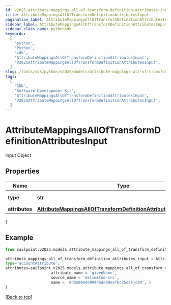 ```yaml
---
id: v2025-attribute-mappings-all-of-transform-definition-attributes-input
title: AttributeMappingsAllOfTransformDefinitionAttributesInput
pagination_label: AttributeMappingsAllOfTransformDefinitionAttributesInput
sidebar_label: AttributeMappingsAllOfTransformDefinitionAttributesInput
sidebar_class_name: pythonsdk
keywords:
  [
    'python',
    'Python',
    'sdk',
    'AttributeMappingsAllOfTransformDefinitionAttributesInput',
    'V2025AttributeMappingsAllOfTransformDefinitionAttributesInput',
  ]
slug: /tools/sdk/python/v2025/models/attribute-mappings-all-of-transform-definition-attributes-input
tags:
  [
    'SDK',
    'Software Development Kit',
    'AttributeMappingsAllOfTransformDefinitionAttributesInput',
    'V2025AttributeMappingsAllOfTransformDefinitionAttributesInput',
  ]
---
```


# AttributeMappingsAllOfTransformDefinitionAttributesInput

Input Object

## Properties

| Name | Type | Description | Notes |
| --- | --- | --- | --- |
| **type** | **str** | The Type of Attribute | [optional] |
| **attributes** | [**AttributeMappingsAllOfTransformDefinitionAttributesInputAttributes**](attribute-mappings-all-of-transform-definition-attributes-input-attributes) |  | [optional] |

}

## Example

```python
from sailpoint.v2025.models.attribute_mappings_all_of_transform_definition_attributes_input import AttributeMappingsAllOfTransformDefinitionAttributesInput

attribute_mappings_all_of_transform_definition_attributes_input = AttributeMappingsAllOfTransformDefinitionAttributesInput(
type='accountAttribute',
attributes=sailpoint.v2025.models.attribute_mappings_all_of_transform_definition_attributes_input_attributes.AttributeMappings_allOf_transformDefinition_attributes_input_attributes(
                    attribute_name = 'givenName',
                    source_name = 'delimited-src',
                    name = '8d3e0094e99445de98eef6c75e25jc04', )
)

```

[[Back to top]](#)
